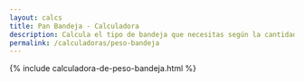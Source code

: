 ```yaml
---
layout: calcs
title: Pan Bandeja - Calculadora
description: Calcula el tipo de bandeja que necesitas según la cantidad de masa en gramos.
permalink: /calculadoras/peso-bandeja
---
```


{% include calculadora-de-peso-bandeja.html %}